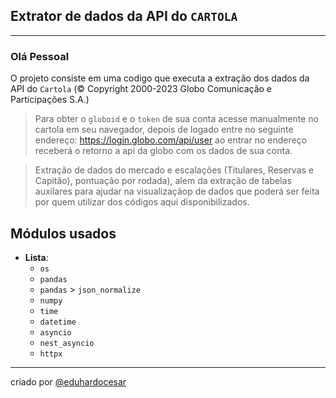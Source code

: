 ## Extrator de dados da API do `CARTOLA`
***
### Olá Pessoal
O projeto consiste em uma codigo que executa a extração dos dados da API do `Cartola` (© Copyright 2000-2023 Globo Comunicação e Participações S.A.)

> Para obter o `globoid` e o `token` de sua conta acesse manualmente no cartola em seu navegador,
depois de logado entre no seguinte endereço: https://login.globo.com/api/user ao entrar no endereço receberá o retorno a api da globo com os dados de sua conta.

> Extração de dados do mercado e escalações (Titulares, Reservas e Capitão), pontuação por rodada), alem da extração de tabelas auxilares para ajudar na visualizaçãop de dados que poderá ser feita por quem utilizar dos códigos aqui disponibilizados.

## Módulos usados
- **Lista**:
    - `os`
    - `pandas`
    - `pandas` > `json_normalize`
    - `numpy`
    - `time`
    - `datetime`
    - `asyncio`
    - `nest_asyncio`
    - `httpx`

***
criado por [@eduhardocesar](https://github.com/eduhardocesar/)